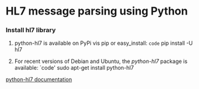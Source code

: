 # HL7 message parsing using Python

### Install hl7 library
1. python-hl7 is available on PyPi vis pip or easy_install:
`code`
pip install -U hl7

2. For recent versions of Debian and Ubuntu, the *python-hl7* package is available:
`code'
sudo apt-get install python-hl7

[python-hl7 documentation](https://readthedocs.org/projects/python-hl7/downloads/pdf/latest/)